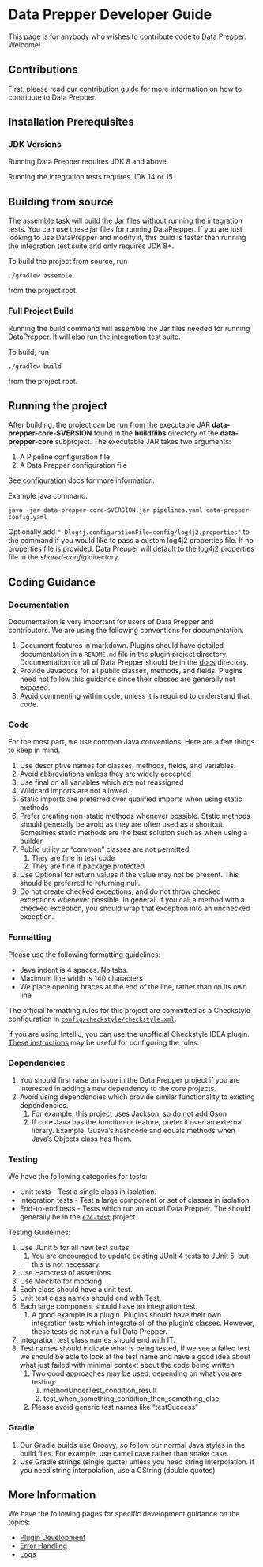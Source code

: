 # Data Prepper Developer Guide

This page is for anybody who wishes to contribute code to Data Prepper. Welcome!

## Contributions

First, please read our [contribution guide](../CONTRIBUTING.md) for more information on how to contribute to Data Prepper.

## Installation Prerequisites

### JDK Versions

Running Data Prepper requires JDK 8 and above.

Running the integration tests requires JDK 14 or 15.


## Building from source

The assemble task will build the Jar files without running the integration
tests. You can use these jar files for running DataPrepper. If you are just
looking to use DataPrepper and modify it, this build
is faster than running the integration test suite and only requires JDK 8+.

To build the project from source, run

```
./gradlew assemble
```

from the project root. 

### Full Project Build

Running the build command will assemble the Jar files needed
for running DataPrepper. It will also run the integration test
suite.

To build, run

```
./gradlew build
```

from the project root.

## Running the project

After building, the project can be run from the executable JAR **data-prepper-core-$VERSION**
found in the **build/libs** directory of the **data-prepper-core** subproject. The executable JAR takes
two arguments:
1. A Pipeline configuration file
2. A Data Prepper configuration file

See [configuration](configuration.md) docs for more information.

Example java command:
```
java -jar data-prepper-core-$VERSION.jar pipelines.yaml data-prepper-config.yaml
```

Optionally add `"-Dlog4j.configurationFile=config/log4j2.properties"` to the command if you would like to pass a custom log4j2 properties file. If no properties file is provided, Data Prepper will default to the log4j2.properties file in the *shared-config* directory.

## Coding Guidance

### Documentation

Documentation is very important for users of Data Prepper and contributors. We are using the
following conventions for documentation.

1. Document features in markdown. Plugins should have detailed documentation in a `README.md` file in the plugin project directory. Documentation for all of Data Prepper should be in the [docs](../docs) directory.
2. Provide Javadocs for all public classes, methods, and fields. Plugins need not follow this guidance since their classes are generally not exposed.
3. Avoid commenting within code, unless it is required to understand that code.

### Code

For the most part, we use common Java conventions. Here are a few things to keep in mind.

1. Use descriptive names for classes, methods, fields, and variables.
2. Avoid abbreviations unless they are widely accepted
3. Use final on all variables which are not reassigned
4. Wildcard imports are not allowed.
5. Static imports are preferred over qualified imports when using static methods
6. Prefer creating non-static methods whenever possible. Static methods should generally be avoid as they are often used as a shortcut. Sometimes static methods are the best solution such as when using a builder.
7. Public utility or “common” classes are not permitted.
    1. They are fine in test code
    2. They are fine if package protected
8. Use Optional for return values if the value may not be present. This should be preferred to returning null.
9. Do not create checked exceptions, and do not throw checked exceptions whenever possible. In general, if you call a method with a checked exception, you should wrap that exception into an unchecked exception.

### Formatting

Please use the following formatting guidelines:

* Java indent is 4 spaces. No tabs.
* Maximum line width is 140 characters
* We place opening braces at the end of the line, rather than on its own line

The official formatting rules for this project are committed as a Checkstyle configuration in [`config/checkstyle/checkstyle.xml`](../config/checkstyle/checkstyle.xml).

If you are using IntelliJ, you can use the unofficial Checkstyle IDEA plugin. [These instructions](https://stackoverflow.com/a/26957047/650176) may be useful for configuring the rules.

### Dependencies

1. You should first raise an issue in the Data Prepper project if you are interested in adding a new dependency to the core projects.
2. Avoid using dependencies which provide similar functionality to existing dependencies.
    1. For example, this project uses Jackson, so do not add Gson
    2. If core Java has the function or feature, prefer it over an external library. Example: Guava’s hashcode and equals methods when Java’s Objects class has them.

### Testing

We have the following categories for tests:

* Unit tests - Test a single class in isolation.
* Integration tests - Test a large component or set of classes in isolation.
* End-to-end tests - Tests which run an actual Data Prepper. The should generally be in the [`e2e-test`](../e2e-test) project.


Testing Guidelines:

1. Use JUnit 5 for all new test suites
   1. You are encouraged to update existing JUnit 4 tests to JUnit 5, but this is not necessary.
2. Use Hamcrest of assertions
3. Use Mockito for mocking
4. Each class should have a unit test.
5. Unit test class names should end with Test.
6. Each large component should have an integration test.
   1. A good example is a plugin. Plugins should have their own integration tests which integrate all of the plugin’s classes. However, these tests do not run a full Data Prepper.
7. Integration test class names should end with IT.
8. Test names should indicate what is being tested, if we see a failed test we should be able to look at the test name and have a good idea about what just failed with minimal context about the code being written
   1. Two good approaches may be used, depending on what you are testing:
      1. methodUnderTest_condition_result
      2. test_when_something_condition_then_something_else
   2. Please avoid generic test names like “testSuccess”

### Gradle

1. Our Gradle builds use Groovy, so follow our normal Java styles in the build files. For example, use camel case rather than snake case.
2. Use Gradle strings (single quote) unless you need string interpolation. If you need string interpolation, use a GString (double quotes)

## More Information

We have the following pages for specific development guidance on the topics:

* [Plugin Development](plugin_development.md)
* [Error Handling](error_handling.md)
* [Logs](logs.md)
